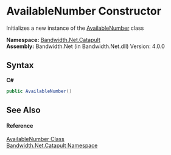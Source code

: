 ﻿# AvailableNumber Constructor 
 

Initializes a new instance of the <a href ="T_Bandwidth_Net_Catapult_AvailableNumber.md">AvailableNumber</a> class

**Namespace:**&nbsp;<a href ="N_Bandwidth_Net_Catapult.md">Bandwidth.Net.Catapult</a><br />**Assembly:**&nbsp;Bandwidth.Net (in Bandwidth.Net.dll) Version: 4.0.0

## Syntax

**C#**<br />
``` C#
public AvailableNumber()
```


## See Also


#### Reference
<a href ="T_Bandwidth_Net_Catapult_AvailableNumber.md">AvailableNumber Class</a><br /><a href ="N_Bandwidth_Net_Catapult.md">Bandwidth.Net.Catapult Namespace</a><br />